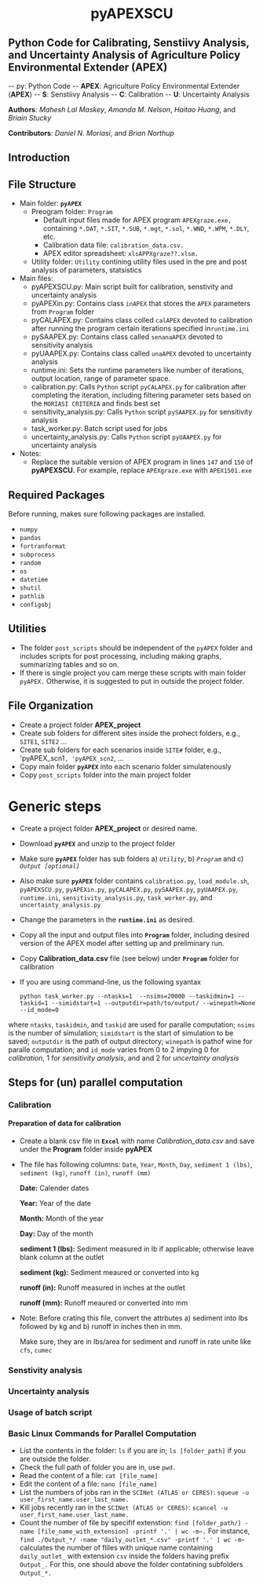 # <p align="center"> pyAPEXSCU </p>
## Python Code for Calibrating, Senstiivy Analysis, and Uncertainty Analysis of Agriculture Policy Environmental Extender (APEX)
-- py: Python Code
-- **APEX**: Agriculture Policy Environmental Extender (**APEX**)
-- **S**: Senstiivy Analysis
-- **C**: Calibration
-- **U**: Uncertainty Analysis

**Authors**: *Mahesh Lal Maskey*, *Amanda M. Nelson*, *Haitao Huang*, and *Briain Stucky*

**Contributors**: *Daniel N. Moriasi*, and *Brian Northup*

## Introduction
## File Structure
* Main folder: **`pyAPEX`**
    * Preogram folder: `Program`
      * Default input files made for APEX program `APEXgraze.exe,`  containing `*.DAT`, `*.SIT`, `*.SUB`, `*.mgt`, `*.sol`, `*.WND`, `*.WPM`, `*.DLY`, etc.
      * Calibration data file: `calibration_data.csv.`  
      * APEX editor spreadsheet: `xlsAPPXgraze??.xlsm.`        
    * Utility folder: `Utility` contining utility files used in the pre and post analysis of parameters, statsistics
 * Main files:
    * pyAPEXSCU.py: Main script built for calibration, senstivity and  uncertainty analysis
    * pyAPEXin.py: Contains class `inAPEX` that stores the `APEX` parameters from `Program` folder
    * pyCALAPEX.py: Contains class colled `calAPEX` devoted to calibration after running the program certain iterations specified in`runtime.ini` 
    * pySAAPEX.py: Contains class called `senanaAPEX` devoted to sensitivity analysis 
    * pyUAAPEX.py: Contains class called `unaAPEX` devoted to uncertainty analysis 
    * runtime.ini: Sets the runtime parameters like number of iterations, output location, range of parameter space.
    * calibration.py: Calls `Python` script `pyCALAPEX.py` for calibration after completing the iteration, including filtering parameter sets based on the `MORIASI CRITERIA` and finds best set
    * sensitivity_analysis.py: Calls `Python` script `pySAAPEX.py` for sensitivity analysis 
    * task_worker.py: Batch script used for jobs
    * uncertainty_analysis.py: Calls `Python` script `pyUAAPEX.py` for uncertainty analysis
 * Notes:
      * Replace the suitable version of APEX program in lines `147` and `150` of **pyAPEXSCU.** For example, replace `APEXgraze.exe` with `APEX1501.exe`
## Required Packages
   Before running, makes sure following packages are installed.
   * `numpy`
   * `pandas`
   * `fortranformat`
   * `subprocess`
   * `random`
   * `os`
   * `datetime`
   * `shutil`
   * `pathlib`
   * `configobj`
## Utilities
   * The folder `post_scripts` should be independent of the `pyAPEX` folder and includes scripts for post processing, including making graphs, summarizing tables and so on.
   * If there is single project you cam merge these scripts with main folder `pyAPEX.` Otherwise, it is suggested to put in outside the project folder.
## File Organization
   * Create a project folder **APEX_project**
   * Create sub folders for different sites inside the prohect folders, e.g., `SITE1`, `SITE2` ... 
   * Create sub folders for each scenarios inside `SITE#` folder, e.g., 'pyAPEX_scn1`, 'pyAPEX_scn2`, ...
   * Copy main folder **`pyAPEX`** into each scenario folder simulatenously
   * Copy `post_scripts` folder into the main project folder
# Generic steps
   *  Create a project folder **APEX_project** or desired name.
   *  Download **`pyAPEX`** and unzip to the project folder
   *  Make sure **`pyAPEX`** folder has sub folders a) *`Utility`*, b) *`Program`* and c) *`Output [optional]`*
   *  Also make sure **`pyAPEX`** folder contains `calibration.py`, `load_module.sh`, `pyAPEXSCU.py`, `pyAPEXin.py`, `pyCALAPEX.py`, `pySAAPEX.py`, `pyUAAPEX.py`, `runtime.ini`, `sensitivity_analysis.py`, `task_worker.py`, and `uncertainty_analysis.py`
   *  Change the parameters in the **`runtime.ini`** as desired.
   *  Copy all the input and output files into **`Program`** folder, including desired version of the APEX model after setting up and preliminary run.
   *  Copy **Calibration_data.csv** file (see below) under **`Program`** folder for calibration
   *  If you are using command-line, us the following syantax

      `python task_worker.py --ntasks=1  --nsims=20000 --taskidmin=1 --taskid=1 --simidstart=1 --outputdir=path/to/output/ --winepath=None --id_mode=0`
      
   where `ntasks`, `taskidmin`, and `taskid`  are used for paralle computation; `nsims` is the number of simulation;  `simidstart` is the start of simulation to be saved; `outputdir` is the path of output directory; `winepath` is pathof wine for paralle computation; and `id_mode` varies from 0 to 2 impying 0 for *calibration*, 1 for *sensitivity analysis*, and and 2 for *uncertainty analysis*

## Steps for (un) parallel computation
### Calibration
#### Preparation of data for calibration
   * Create a blank csv file in **`Excel`** with name *Calibration_data.csv* and save under the **Program** folder inside **pyAPEX**
   * The file has following columns: `Date`, `Year`, `Month`, `Day`, `sediment 1 (lbs)`, `sediment (kg)`, `runoff (in)`, `runoff (mm)`
     
     **Date:**                Calender dates

     **Year:**                Year of the date
     
     **Month:**               Month of the year
     
     **Day:**                 Day of the month
     
     **sediment 1 (lbs):**    Sediment measured in lb if applicable; otherwise leave blank column at the outlet
     
     **sediment (kg):**       Sediment meaured or converted into kg
     
     **runoff (in):**         Runoff measured in inches at the outlet
     
     **runoff (mm):**         Runoff meaured or converted into mm

   * Note: Before crating this file, convert the attrbutes a) sediment into lbs followed by kg and b) runoff in inches then in mm.
   
     Make sure, they are in lbs/area for sediment and runoff in rate unite like `cfs`, `cumec`


### Senstivity analysis
### Uncertainty analysis
### Usage of batch script
### Basic Linux Commands for Parallel Computation
* List the contents in the folder: `ls` if you are in; `ls [folder_path]` if you are outside the folder.
* Check the full path of folder you are in, use `pwd.`
* Read the content of a file: `cat [file_name]`
* Edit the content of a file: `nano [file_name]`
* List the numbers of jobs ran in the `SCINet (ATLAS or CERES)`: `squeue -u user_first_name.user_last_name.`
* Kill jobs recently ran in the `SCINet (ATLAS or CERES)`: `scancel -u user_first_name.user_last_name.`
* Count the number of file by specifif extenstion: `find [folder_path/] -name [file_name_with_extension] -printf '.' | wc -m~.`  For instance,  `find ./Output_*/ -name "daily_outlet_*.csv" -printf '.' | wc -m~` calculates the number of fliles with unique name containing `daily_outlet_` with extension `csv` inside the folders having prefix `Output_.` For this, one should above the folder contatining subfolders `Output_*.`
